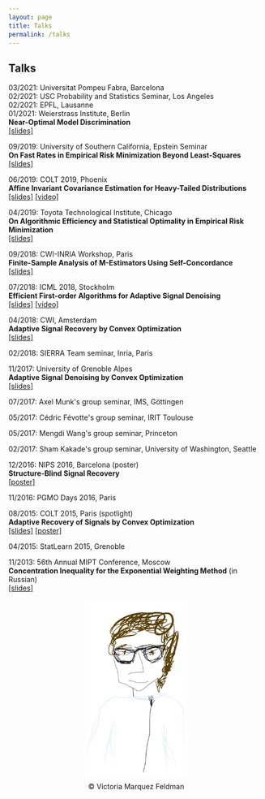 ```yaml
---
layout: page
title: Talks
permalink: /talks
---
```


## Talks ##


03/2021: Universitat Pompeu Fabra, Barcelona  
02/2021: USC Probability and Statistics Seminar, Los Angeles  
02/2021: EPFL, Lausanne   
01/2021: Weierstrass Institute, Berlin  
__Near-Optimal Model Discrimination__  
[[slides]](assets/slides/slides-NewtonTesting.pdf)  



09/2019: University of Southern California, Epstein Seminar  
__On Fast Rates in Empirical Risk Minimization Beyond Least-Squares__  
[[slides]](assets/slides/USC-Epstein-seminar-handout.pdf)  



06/2019: COLT 2019, Phoenix  
__Affine Invariant Covariance Estimation for Heavy-Tailed Distributions__  
[[slides]](/assets/slides/colt19-heavy-covariance.pdf) 
[[video]](https://www.youtube.com/watch?v=wNsb29RQK3o)  


04/2019: Toyota Technological Institute, Chicago  
__On Algorithmic Efficiency and Statistical Optimality in Empirical Risk Minimization__  
[[slides]](/assets/slides/TTIC-talk-2019.pdf)

09/2018: CWI-INRIA Workshop, Paris  
__Finite-Sample Analysis of M-Estimators Using Self-Concordance__  
[[slides]](/assets/slides/selfconc-CWI-workshop-slides.pdf)
 
07/2018: ICML 2018, Stockholm  
__Efficient First-order Algorithms for Adaptive Signal Denoising__  
[[slides]](assets/slides/algorec-icml18_back.pdf) 
[[video]](https://www.youtube.com/watch?v=ObTNWzgemOs&t=6360s)
 
04/2018: CWI, Amsterdam  
__Adaptive Signal Recovery by Convex Optimization__  
[[slides]](assets/slides/ostrovskii-sierra-handout.pdf)
 
02/2018: SIERRA Team seminar, Inria, Paris  

11/2017: University of Grenoble Alpes  
__Adaptive Signal Denoising by Convex Optimization__  
[[slides]](assets/slides/ostrovskii-jdd-2017.pdf)
    
07/2017: Axel Munk's group seminar, IMS, Göttingen  
      
05/2017: Cédric Févotte's group seminar, IRIT Toulouse  
 
05/2017: Mengdi Wang's group seminar, Princeton  

02/2017: Sham Kakade's group seminar, University of Washington, Seattle  

12/2016: NIPS 2016, Barcelona (poster)  
__Structure-Blind Signal Recovery__     
[[poster]](assets/posters/nips2016-poster.pdf)

11/2016: PGMO Days 2016, Paris  

08/2015: COLT 2015, Paris (spotlight)  
__Adaptive Recovery of Signals by Convex Optimization__  
[[slides]](assets/slides/colt2015-slides.pdf) 
[[poster]](assets/posters/colt2015-poster.pdf) 

04/2015: StatLearn 2015, Grenoble  

11/2013: 56th Annual MIPT Conference, Moscow  
__Concentration Inequality for the Exponential Weighting Method__ (in Russian)  
[[slides]](assets/slides/mipt2014-MSc-slides.pdf)

<p align = "center">
<img src="sketch_vicky.jpg" alt="Sketch by Vicky" width="40%" align="center" hspace="20">  
</p>  
<p align = "center">
&copy; Victoria Marquez Feldman
</p>  
